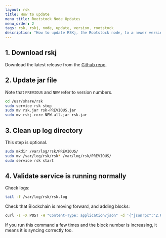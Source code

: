 ```yaml
---
layout: rsk
title: How to update
menu_title: Rootstock Node Updates
menu_order: 2
tags: rsk, rskj, node, update, version, rootstock
description: "How to update RSKj, the Rootstock node, to a newer version, and verify that it works correctly. Also sign up for updates to get notified when there is a new version released."
---
```


## 1. Download rskj

Download the latest release from the [Github repo](https://github.com/rsksmart/rskj/releases).

## 2. Update jar file

Note that `PREVIOUS` and `NEW` refer to version numbers.

```bash
cd /usr/share/rsk
sudo service rsk stop
sudo mv rsk.jar rsk-PREVIOUS.jar
sudo mv rskj-core-NEW-all.jar rsk.jar
```

## 3. Clean up log directory

This step is optional.

```bash
sudo mkdir /var/log/rsk/PREVIOUS/
sudo mv /var/log/rsk/rsk* /var/log/rsk/PREVIOUS/
sudo service rsk start
```

## 4. Validate service is running normally

Check logs:

```bash
tail -f /var/log/rsk/rsk.log
```

Check that Blockchain is moving forward, and adding blocks:

```bash
curl -s -X POST -H "Content-Type: application/json" -d '{"jsonrpc":"2.0","method":"eth_blockNumber", "params": {},  "id":123}' http://127.0.0.1:4444 | jq .result | tr -d '"' | awk '{print "printf \"%d\\n\" "$0}' | sh
```

If you run this command a few times and the block number is increasing,
it means it is syncing correctly too.
